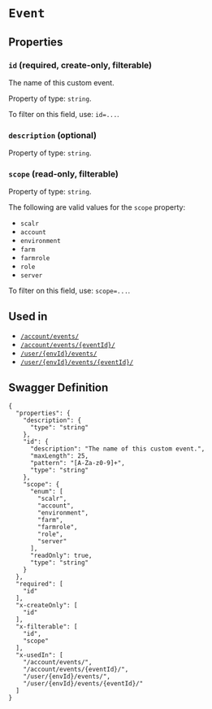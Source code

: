 # `Event` #







## Properties ##

### `id` (required, create-only, filterable) ###

The name of this custom event.


Property of type: `string`.


To filter on this field, use: `id=...`.


### `description` (optional) ###




Property of type: `string`.




### `scope` (read-only, filterable) ###




Property of type: `string`.

 
The following are valid values for the `scope` property:
  + `scalr`
  + `account`
  + `environment`
  + `farm`
  + `farmrole`
  + `role`
  + `server`

To filter on this field, use: `scope=...`.




## Used in ##

  + [`/account/events/`](./../rest/api/v1beta0/account/events/)
  + [`/account/events/{eventId}/`](./../rest/api/v1beta0/account/events/{eventId}/)
  + [`/user/{envId}/events/`](./../rest/api/v1beta0/user/{envId}/events/)
  + [`/user/{envId}/events/{eventId}/`](./../rest/api/v1beta0/user/{envId}/events/{eventId}/)

## Swagger Definition ##

    {
      "properties": {
        "description": {
          "type": "string"
        }, 
        "id": {
          "description": "The name of this custom event.", 
          "maxLength": 25, 
          "pattern": "[A-Za-z0-9]+", 
          "type": "string"
        }, 
        "scope": {
          "enum": [
            "scalr", 
            "account", 
            "environment", 
            "farm", 
            "farmrole", 
            "role", 
            "server"
          ], 
          "readOnly": true, 
          "type": "string"
        }
      }, 
      "required": [
        "id"
      ], 
      "x-createOnly": [
        "id"
      ], 
      "x-filterable": [
        "id", 
        "scope"
      ], 
      "x-usedIn": [
        "/account/events/", 
        "/account/events/{eventId}/", 
        "/user/{envId}/events/", 
        "/user/{envId}/events/{eventId}/"
      ]
    }
